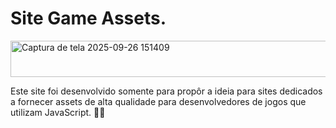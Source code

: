 # Site Game Assets.

<img width="535" height="58" alt="Captura de tela 2025-09-26 151409" src="https://github.com/user-attachments/assets/79b2d70e-13c8-444d-bb96-575221ad59c3" />


Este site foi desenvolvido somente para propôr a ideia para sites dedicados a fornecer assets de alta qualidade para desenvolvedores de jogos que utilizam JavaScript. 👩‍💻
